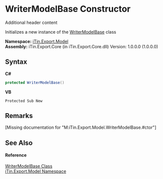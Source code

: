 # WriterModelBase Constructor 
Additional header content 

Initializes a new instance of the <a href="31fb5bb4-a41b-1e0e-94e4-a4e88da10305">WriterModelBase</a> class

**Namespace:**&nbsp;<a href="ef57ffcc-e95e-b212-5a46-9aa6f5a3511f">iTin.Export.Model</a><br />**Assembly:**&nbsp;iTin.Export.Core (in iTin.Export.Core.dll) Version: 1.0.0.0 (1.0.0.0)

## Syntax

**C#**<br />
``` C#
protected WriterModelBase()
```

**VB**<br />
``` VB
Protected Sub New
```


## Remarks
\[Missing <remarks> documentation for "M:iTin.Export.Model.WriterModelBase.#ctor"\]

## See Also


#### Reference
<a href="31fb5bb4-a41b-1e0e-94e4-a4e88da10305">WriterModelBase Class</a><br /><a href="ef57ffcc-e95e-b212-5a46-9aa6f5a3511f">iTin.Export.Model Namespace</a><br />